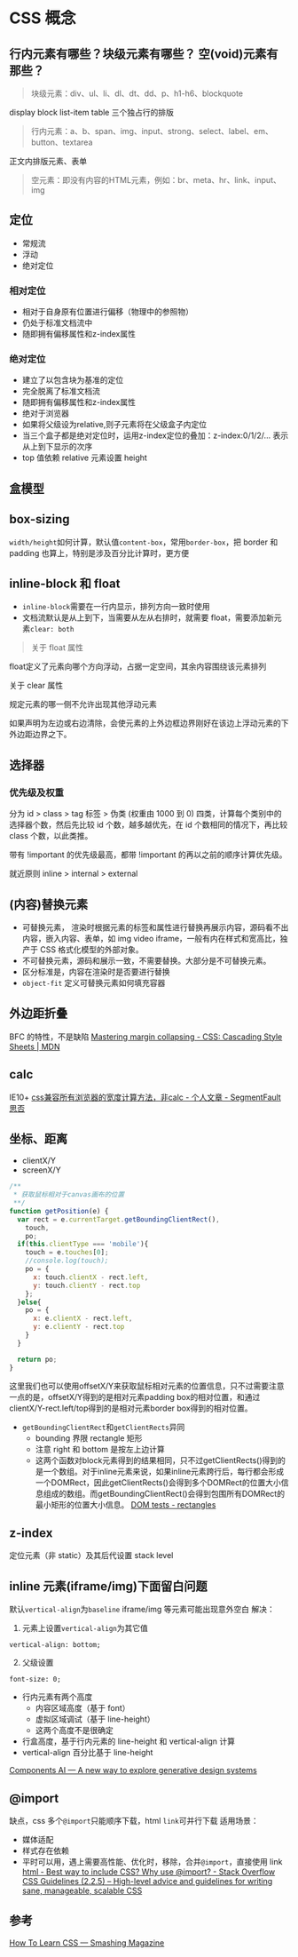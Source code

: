 # CSS 概念

## 行内元素有哪些？块级元素有哪些？ 空(void)元素有那些？
> 块级元素：div、ul、li、dl、dt、dd、p、h1-h6、blockquote

display block list-item table 三个独占行的排版

> 行内元素：a、b、span、img、input、strong、select、label、em、button、textarea

正文内排版元素、表单

> 空元素：即没有内容的HTML元素，例如：br、meta、hr、link、input、img

## 定位
* 常规流
* 浮动
* 绝对定位

### 相对定位

* 相对于自身原有位置进行偏移（物理中的参照物）
* 仍处于标准文档流中
* 随即拥有偏移属性和z-index属性

### 绝对定位

* 建立了以包含块为基准的定位
* 完全脱离了标准文档流
* 随即拥有偏移属性和z-index属性
* 绝对于浏览器
* 如果将父级设为relative,则子元素将在父级盒子内定位
* 当三个盒子都是绝对定位时，运用z-index定位的叠加：z-index:0/1/2/… 表示从上到下显示的次序
* top 值依赖 relative 元素设置 height

## 盒模型
## box-sizing
`width/height`如何计算，默认值`content-box`，常用`border-box`，把 border 和 padding 也算上，特别是涉及百分比计算时，更方便

## inline-block 和 float
* `inline-block`需要在一行内显示，排列方向一致时使用
* 文档流默认是从上到下，当需要从左从右排时，就需要 float，需要添加新元素`clear: both`

> 关于 float 属性

float定义了元素向哪个方向浮动，占据一定空间，其余内容围绕该元素排列

关于 clear 属性

规定元素的哪一侧不允许出现其他浮动元素

如果声明为左边或右边清除，会使元素的上外边框边界刚好在该边上浮动元素的下外边距边界之下。

## 选择器

### 优先级及权重
分为 id > class > tag 标签 > 伪类 (权重由 1000 到 0) 四类，计算每个类别中的选择器个数，然后先比较 id 个数，越多越优先，在 id 个数相同的情况下，再比较 class 个数，以此类推。

带有 !important 的优先级最高，都带 !important 的再以之前的顺序计算优先级。

就近原则 inline > internal > external

## (内容)替换元素
* 可替换元素， 渲染时根据元素的标签和属性进行替换再展示内容，源码看不出内容，嵌入内容、表单，如 img video iframe，一般有内在样式和宽高比，独产于 CSS 格式化模型的外部对象。
* 不可替换元素，源码和展示一致，不需要替换。大部分是不可替换元素。
* 区分标准是，内容在渲染时是否要进行替换
* `object-fit` 定义可替换元素如何填充容器

## 外边距折叠
BFC 的特性，不是缺陷
[Mastering margin collapsing - CSS: Cascading Style Sheets | MDN](https://developer.mozilla.org/en-US/docs/Web/CSS/CSS_Box_Model/Mastering_margin_collapsing)

## calc
IE10+
[css兼容所有浏览器的宽度计算方法，非calc - 个人文章 - SegmentFault 思否](https://segmentfault.com/a/1190000010806965)

## 坐标、距离
* clientX/Y 
* screenX/Y 
```js
/**
 * 获取鼠标相对于canvas画布的位置
 **/
function getPosition(e) {   
  var rect = e.currentTarget.getBoundingClientRect(), 
    touch,
    po;
  if(this.clientType === 'mobile'){    
    touch = e.touches[0];  
    //console.log(touch);
    po = {
      x: touch.clientX - rect.left,
      y: touch.clientY - rect.top
    };
  }else{
    po = {
      x: e.clientX - rect.left,
      y: e.clientY - rect.top
    }
  }

  return po;
}
```

这里我们也可以使用offsetX/Y来获取鼠标相对元素的位置信息，只不过需要注意一点的是，offsetX/Y得到的是相对元素padding box的相对位置，和通过clientX/Y-rect.left/top得到的是相对元素border box得到的相对位置。

* `getBoundingClientRect`和`getClientRects`异同
  - bounding 界限 rectangle 矩形
  -  注意 right 和 bottom 是按左上边计算
  - 这两个函数对block元素得到的结果相同，只不过getClientRects()得到的是一个数组。对于inline元素来说，如果inline元素跨行后，每行都会形成一个DOMRect，因此getClientRects()会得到多个DOMRect的位置大小信息组成的数组。而getBoundingClientRect()会得到包围所有DOMRect的最小矩形的位置大小信息。
[DOM tests - rectangles](https://www.quirksmode.org/dom/tests/rectangles.html)

## z-index
定位元素（非 static）及其后代设置 stack level

## inline 元素(iframe/img)下面留白问题
默认`vertical-align`为`baseline`
iframe/img 等元素可能出现意外空白
解决：
1. 元素上设置`vertical-align`为其它值
  ```
  vertical-align: bottom;
  ```
2. 父级设置
  ```
  font-size: 0;
  ```

- 行内元素有两个高度
  - 内容区域高度（基于 font）
  - 虚拟区域调试（基于 line-height）
  - 这两个高度不是很确定
- 行盒高度，基于行内元素的 line-height 和 vertical-align 计算
- vertical-align 百分比基于 line-height

[Components AI — A new way to explore generative design systems](https://components.ai/box-shadows/)

## @import
缺点，css 多个`@import`只能顺序下载，html `link`可并行下载
适用场景：
  - 媒体适配
  - 样式存在依赖
  - 平时可以用，遇上需要高性能、优化时，移除，合并`@import`，直接使用 link
[html - Best way to include CSS? Why use @import? - Stack Overflow](https://stackoverflow.com/questions/10036977/best-way-to-include-css-why-use-import?answertab=votes#tab-top)
[CSS Guidelines (2.2.5) – High-level advice and guidelines for writing sane, manageable, scalable CSS](https://cssguidelin.es/)

## 参考
[How To Learn CSS — Smashing Magazine](https://www.smashingmagazine.com/2019/01/how-to-learn-css/)

